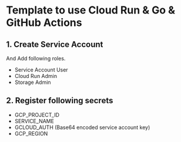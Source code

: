 # Template to use Cloud Run & Go & GitHub Actions

## 1. Create Service Account

And Add following roles.

* Service Account User
* Cloud Run Admin
* Storage Admin

## 2. Register following secrets

* GCP_PROJECT_ID
* SERVICE_NAME
* GCLOUD_AUTH (Base64 encoded service account key)
* GCP_REGION
